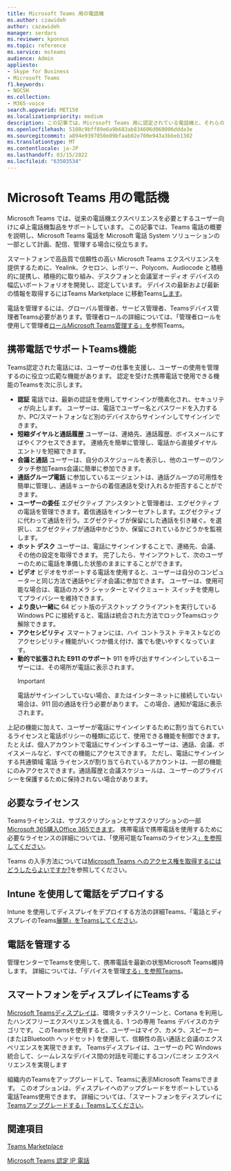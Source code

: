 ```yaml
---
title: Microsoft Teams 用の電話機
ms.author: czawideh
author: cazawideh
manager: serdars
ms.reviewer: kponnus
ms.topic: reference
ms.service: msteams
audience: Admin
appliesto:
- Skype for Business
- Microsoft Teams
f1.keywords:
- NOCSH
ms.collection:
- M365-voice
search.appverid: MET150
ms.localizationpriority: medium
description: この記事では、Microsoft Teams 用に認定されている電話機と、それらの電話機でサポートされている機能のリストを取り上げています。
ms.openlocfilehash: 5108c9bff89e6a9b683ab834606d060006ddda3e
ms.sourcegitcommit: a894e9397050e09bfaab02e700e943a3bbeb1302
ms.translationtype: MT
ms.contentlocale: ja-JP
ms.lasthandoff: 03/15/2022
ms.locfileid: "63503534"
---
```

# <a name="phones-for-microsoft-teams"></a>Microsoft Teams 用の電話機

Microsoft Teams では、従来の電話機エクスペリエンスを必要とするユーザー向けに卓上電話機製品をサポートしています。 この記事では、Teams 電話の概要を説明し、Microsoft Teams 電話を Microsoft 電話 System ソリューションの一部として計画、配信、管理する場合に役立ちます。 

スマートフォンで高品質で信頼性の高い Microsoft Teams エクスペリエンスを提供するために、Yealink、クセロン、レボリー、Polycom、Audiocode と積極的に提携し、積極的に取り組み、デスクフォンと会議室オーディオ デバイスの幅広いポートフォリオを開発し、認定しています。 デバイスの最新および最新の情報を取得するにはTeams Marketplace に移動Teams[します](https://office.com/teamsdevices)。

電話を管理するには、グローバル管理者、サービス管理者、Teamsデバイス管理者Teams必要があります。管理者ロールの詳細については、「管理者ロールを使用して管理者[ロールMicrosoft Teams管理する」を](../using-admin-roles.md)参照Teams。

## <a name="features-supported-by-teams-phones"></a>携帯電話でサポートTeams機能

Teams認定された電話には、ユーザーの仕事を支援し、ユーザーの使用を管理するのに役立つ広範な機能があります。 認定を受けた携帯電話で使用できる機能のTeamsを次に示します。

- **認証** 電話では、最新の認証を使用してサインインが簡素化され、セキュリティが向上します。 ユーザーは、電話でユーザー名とパスワードを入力するか、PC/スマートフォンなど別のデバイスからサインインしてサインインできます。
- **短縮ダイヤルと通話履歴** ユーザーは、連絡先、通話履歴、ボイスメールにすばやくアクセスできます。 連絡先を簡単に管理し、電話から直接ダイヤル エントリを短縮できます。
- **会議と通話** ユーザーは、自分のスケジュールを表示し、他のユーザーのワンタッチ参加Teams会議に簡単に参加できます。
- **通話グループ電話** に参加しているエージェントは、通話グループの可用性を簡単に管理し、通話キューからの着信通話を受け入れるか拒否することができます。
- **ユーザーの委任** エグゼクティブ アシスタントと管理者は、エグゼクティブの電話を管理できます。着信通話をインターセプトします。エグゼクティブに代わって通話を行う。エグゼクティブが保留にした通話を引き継ぐ。を選択し、エグゼクティブが通話中かどうか、保留にされているかどうかを監視します。
- **ホット デスク** ユーザーは、電話にサインインすることで、連絡先、会議、その他の設定を取得できます。 完了したら、サインアウトして、次のユーザーのために電話を準備した状態のままにすることができます。
- **ビデオ** ビデオをサポートする電話を使用すると、ユーザーは自分のコンピューターと同じ方法で通話やビデオ会議に参加できます。 ユーザーは、使用可能な場合は、電話のカメラ シャッターとマイクミュート スイッチを使用してプライバシーを維持できます。
- **より良い一緒に** 64 ビット版のデスクトップ クライアントを実行している Windows PC に接続すると、電話は統合された方法でロックTeamsロック解除できます。
- **アクセシビリティ** スマートフォンには、ハイ コントラスト テキストなどのアクセシビリティ機能がいくつか備え付け、誰でも使いやすくなっています。
- **動的で拡張された E911 のサポート** 911 を呼び出すサインインしているユーザーには、その場所が電話に表示されます。 
    > [!IMPORTANT]
    > 電話がサインインしていない場合、またはインターネットに接続していない場合は、911 回の通話を行う必要があります。 この場合、通知が電話に表示されます。

上記の機能に加えて、ユーザーが電話にサインインするために割り当てられているライセンスと電話ポリシーの種類に応じて、使用できる機能を制御できます。 たとえば、個人アカウントで電話にサインインするユーザーは、通話、会議、ボイスメールなど、すべての機能にアクセスできます。 ただし、電話にサインインする共通領域 電話 ライセンスが割り当てられているアカウントは、一部の機能にのみアクセスできます。通話履歴と会議スケジュールは、ユーザーのプライバシーを保護するために保持されない場合があります。

## <a name="required-licenses"></a>必要なライセンス

Teamsライセンスは、サブスクリプションとサブスクリプションの一部[Microsoft 365購入Office 365できます](/office365/servicedescriptions/teams-service-description)。 携帯電話で携帯電話を使用するために必要なライセンスの詳細については、「使用可能なTeamsのライセンス[」を参照してください](https://products.office.com/microsoft-teams/voice-calling)。

Teams の入手方法については[Microsoft Teams へのアクセス権を取得するにはどうしたらよいですか?](https://support.office.com/article/fc7f1634-abd3-4f26-a597-9df16e4ca65b)を参照してください。

## <a name="deploy-your-phones-using-intune"></a>Intune を使用して電話をデプロイする

Intune を使用してディスプレイをデプロイする方法の詳細Teams、「電話とディスプレイのTeams[展開」をTeamsしてください](phones-displays-deploy.md)。

## <a name="manage-your-phones"></a>電話を管理する

管理センターでTeamsを使用して、携帯電話を最新の状態Microsoft Teams維持します。 詳細については、「デバイスを管理[する」を参照Teams](device-management.md)。

## <a name="upgrade-your-phones-to-teams-displays"></a>スマートフォンをディスプレイにTeamsする

[Microsoft Teamsディスプレイは](teams-displays.md)、環境タッチスクリーンと、Cortana を利用したハンズフリーエクスペリエンスを備える、1 つの専用 Teams デバイスのカテゴリです。 このTeamsを使用すると、ユーザーはマイク、カメラ、スピーカー (またはBluetooth ヘッドセット) を使用して、信頼性の高い通話と会議のエクスペリエンスを実現できます。 Teamsディスプレイは、ユーザーの PC Windows統合して、シームレスなデバイス間の対話を可能にするコンパニオン エクスペリエンスを実現します

組織内のTeamsをアップグレードして、Teamsに表示Microsoft Teamsできます。 このオプションは、ディスプレイへのアップグレードをサポートしている電話Teams使用できます。 詳細については、「スマートフォンをディスプレイに[Teamsアップグレードする」Teamsしてください](upgrade-phones-to-displays.md)。

## <a name="see-also"></a>関連項目

[Teams Marketplace](https://office.com/teamsdevices)

[Microsoft Teams 認定 IP 電話](teams-ip-phones.md)